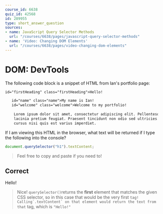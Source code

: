 ```yaml
---
course_id: 6638
quiz_id: 42568
id: 289955
type: short_answer_question
sources:
- name: JavaScript Query Selector Methods
  url: "/courses/6638/pages/javascript-query-selector-methods"
- name: 'Video: Changing DOM Elements'
  url: "/courses/6638/pages/video-changing-dom-elements"
---
```


# DOM: DevTools

The following code block is a snippet of HTML from Ian's portfolio page:

```html
id="firstHeading" class="firstHeading">Hello!

   id="name" class="name">My name is Ian!
   id="welcome" class="welcome">Welcome to my portfolio!
  
    Lorem ipsum dolor sit amet, consectetur adipiscing elit. Pellentesque
    lacinia pretium feugiat. Praesent tincidunt non odio sed ultricies. Fusce
    cursus nisi quis est varius imperdiet.
```

If I am viewing this HTML in the browser, what text will be returned if I type
the following into the console?

```javascript
document.querySelector("h1").textContent;
```

> Feel free to copy and paste if you need to!

## Correct

Hello!

> Nice! `querySelector()`returns the **first** element that matches the given CSS
> selector, so in this case that would be the very first `` tag!
> Calling`.textContent` on that element would return the text from that `` tag,
> which is `"Hello!"`
